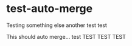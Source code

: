 # test-auto-merge

Testing something else another test
 test

This should auto merge...
test
TEST
TEST
TEST
